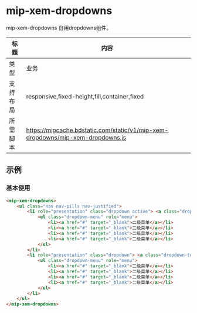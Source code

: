 ﻿# mip-xem-dropdowns

mip-xem-dropdowns 自用dropdowns组件。

标题|内容
----|----
类型|业务
支持布局|responsive,fixed-height,fill,container,fixed
所需脚本|https://mipcache.bdstatic.com/static/v1/mip-xem-dropdowns/mip-xem-dropdowns.js

## 示例

### 基本使用
```html
<mip-xem-dropdowns>
	<ul class="nav nav-pills nav-justified">
		<li role="presentation" class="dropdown active"> <a class="dropdown-toggle" data-toggle="dropdown" href="#" role="button" aria-expanded="false" target="_blank"> 一级菜单 <span class="caret"></span> </a>
			<ul class="dropdown-menu" role="menu">
				<li><a href="#" target="_blank">二级菜单</a></li>
				<li><a href="#" target="_blank">二级菜单</a></li>
				<li><a href="#" target="_blank">二级菜单</a></li>
				<li><a href="#" target="_blank">二级菜单</a></li>
			</ul>
		</li>
		<li role="presentation" class="dropdown"> <a class="dropdown-toggle" data-toggle="dropdown" href="#" role="button" aria-expanded="false" target="_blank"> 一级菜单 <span class="caret"></span> </a>
			<ul class="dropdown-menu" role="menu">
				<li><a href="#" target="_blank">二级菜单</a></li>
				<li><a href="#" target="_blank">二级菜单</a></li>
				<li><a href="#" target="_blank">二级菜单</a></li>
				<li><a href="#" target="_blank">二级菜单</a></li>
			</ul>
		</li>
	</ul>
</mip-xem-dropdowns>
```
